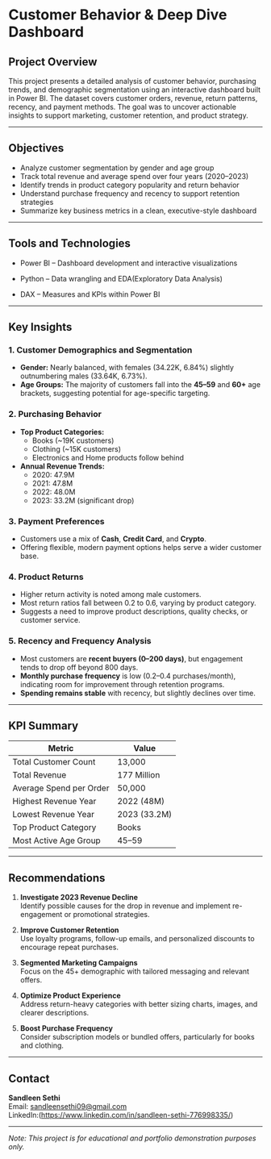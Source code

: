 # Customer Behavior & Deep Dive Dashboard

## Project Overview

This project presents a detailed analysis of customer behavior, purchasing trends, and demographic segmentation using an interactive dashboard built in Power BI. The dataset covers customer orders, revenue, return patterns, recency, and payment methods. The goal was to uncover actionable insights to support marketing, customer retention, and product strategy.

---

## Objectives

- Analyze customer segmentation by gender and age group
- Track total revenue and average spend over four years (2020–2023)
- Identify trends in product category popularity and return behavior
- Understand purchase frequency and recency to support retention strategies
- Summarize key business metrics in a clean, executive-style dashboard

---

## Tools and Technologies

- Power BI – Dashboard development and interactive visualizations

- Python –  Data wrangling and EDA(Exploratory Data Analysis)
- DAX – Measures and KPIs within Power BI

---

## Key Insights

### 1. Customer Demographics and Segmentation

- **Gender:** Nearly balanced, with females (34.22K, 6.84%) slightly outnumbering males (33.64K, 6.73%).
- **Age Groups:** The majority of customers fall into the **45–59** and **60+** age brackets, suggesting potential for age-specific targeting.

### 2. Purchasing Behavior

- **Top Product Categories:**  
  - Books (~19K customers)  
  - Clothing (~15K customers)  
  - Electronics and Home products follow behind  
- **Annual Revenue Trends:**  
  - 2020: 47.9M  
  - 2021: 47.8M  
  - 2022: 48.0M  
  - 2023: 33.2M (significant drop)

### 3. Payment Preferences

- Customers use a mix of **Cash**, **Credit Card**, and **Crypto**.
- Offering flexible, modern payment options helps serve a wider customer base.

### 4. Product Returns

- Higher return activity is noted among male customers.
- Most return ratios fall between 0.2 to 0.6, varying by product category.
- Suggests a need to improve product descriptions, quality checks, or customer service.

### 5. Recency and Frequency Analysis

- Most customers are **recent buyers (0–200 days)**, but engagement tends to drop off beyond 800 days.
- **Monthly purchase frequency** is low (0.2–0.4 purchases/month), indicating room for improvement through retention programs.
- **Spending remains stable** with recency, but slightly declines over time.

---

## KPI Summary

| Metric                    | Value       |
|---------------------------|-------------|
| Total Customer Count      | 13,000      |
| Total Revenue             | 177 Million |
| Average Spend per Order   | 50,000      |
| Highest Revenue Year      | 2022 (48M)  |
| Lowest Revenue Year       | 2023 (33.2M)|
| Top Product Category      | Books       |
| Most Active Age Group     | 45–59       |

---

## Recommendations

1. **Investigate 2023 Revenue Decline**  
   Identify possible causes for the drop in revenue and implement re-engagement or promotional strategies.

2. **Improve Customer Retention**  
   Use loyalty programs, follow-up emails, and personalized discounts to encourage repeat purchases.

3. **Segmented Marketing Campaigns**  
   Focus on the 45+ demographic with tailored messaging and relevant offers.

4. **Optimize Product Experience**  
   Address return-heavy categories with better sizing charts, images, and clearer descriptions.

5. **Boost Purchase Frequency**  
   Consider subscription models or bundled offers, particularly for books and clothing.
   
---

## Contact

**Sandleen Sethi**  
Email: sandleensethi09@gmail.com  
LinkedIn:(https://www.linkedin.com/in/sandleen-sethi-776998335/)  


---

*Note: This project is for educational and portfolio demonstration purposes only.*


